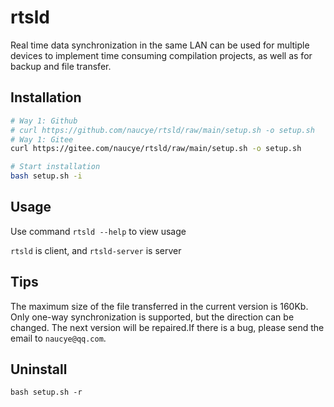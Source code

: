 # rtsld
Real time data synchronization in the same LAN can be used for multiple devices to implement time consuming compilation projects, as well as for backup and file transfer.

## Installation

``` bash
# Way 1: Github 
# curl https://github.com/naucye/rtsld/raw/main/setup.sh -o setup.sh
# Way 1: Gitee
curl https://gitee.com/naucye/rtsld/raw/main/setup.sh -o setup.sh

# Start installation
bash setup.sh -i
```

## Usage
Use command `rtsld --help` to view usage

`rtsld` is client, and `rtsld-server` is server

## Tips
The maximum size of the file transferred in the current version is 160Kb. Only one-way synchronization is supported, but the direction can be changed. The next version will be repaired.If there is a bug, please send the email to `naucye@qq.com`.

## Uninstall
```
bash setup.sh -r
```